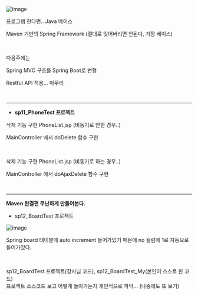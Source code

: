 ![image](https://user-images.githubusercontent.com/78403443/124223455-b79e6b00-db3e-11eb-892d-5f2ab1df5cef.png)

프로그램 한다면.. Java 베이스

Maven 기반의 Spring Framework (절대로 잊어버리면 안된다, 가장 베이스)

<br/>

다음주에는

Spring MVC 구조를 Spring Boot로 변형

Restful API 적용... 마무리

<br/>

---

- **sp11_PhoneTest 프로젝트**

삭제 기능 구현 PhoneList.jsp (비동기로 안한 경우..)

MainController 에서 doDelete 함수 구현

<br/>

삭제 기능 구현 PhoneList.jsp (비동기로 하는 경우..)

MainController 에서 doAjaxDelete 함수 구현

<br/>

---

**Maven 완결편 무난하게 만들어본다.**

- sp12_BoardTest 프로젝트

![image](https://user-images.githubusercontent.com/78403443/124223510-d0a71c00-db3e-11eb-892e-1c5e3b82d72f.png)

Spring board 테이블에 auto increment 들어가있기 때문에 no 컬럼에 1로 자동으로 들어가있다.

<br/>

sp12_BoardTest 프로젝트(강사님 코드), sp12_BoardTest_My(본인이 스스로 한 코드)<br>프로젝트 소스코드 보고 어떻게 돌아가는지 개인적으로 파악... (나중에도 또 보기)
